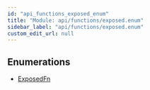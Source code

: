 ```yaml
---
id: "api_functions_exposed_enum"
title: "Module: api/functions/exposed.enum"
sidebar_label: "api/functions/exposed.enum"
custom_edit_url: null
---
```


## Enumerations

- [ExposedFn](/api/enums/api_functions_exposed_enum.ExposedFn.md)
